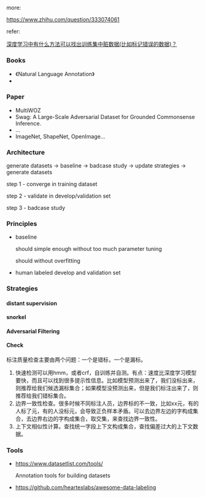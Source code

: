 more:

<https://www.zhihu.com/question/333074061>



refer:

[深度学习中有什么方法可以找出训练集中脏数据(比如标记错误的数据)？](https://www.zhihu.com/question/298719271)





### Books

+ 《Natural Language Annotation》
+ 





### Paper





+ MultiWOZ
+ Swag: A Large-Scale Adversarial Dataset for Grounded Commonsense Inference.
+ ...
+ ImageNet, ShapeNet, OpenImage...



### Architecture

generate datasets -> baseline -> badcase study -> update strategies -> generate datasets



step 1 - converge in training dataset

step 2 - validate in develop/validation set

step 3 - badcase study



### Principles

+ baseline 

  should simple enough without too much parameter tuning

  should without overfitting
  
+ human labeled develop and validation set





### Strategies 



#### distant supervision



#### snorkel



#### Adversarial Filtering



#### Check

标注质量检查主要由两个问题：一个是错标，一个是漏标。

1. 快速检测可以用hmm，或者crf，自训练并自测。有点：速度比深度学习模型要快，而且可以找到很多提示性信息。比如模型预测出来了，我们没标出来，则推荐给我们候选漏标集合；如果模型没预测出来，但是我们标注出来了，则推荐给我们错标集合。
2. 边界一致性检查。很多时候不同标注人员，边界标的不一致，比如xx元，有的人标了元，有的人没标元，会导致正负样本矛盾。可以去边界左边的字构成集合，去边界右边的字构成集合，取交集，来查找边界一致性。
3. 上下文相似性计算。查找统一字段上下文构成集合，查找偏差过大的上下文数据。





### Tools

- <https://www.datasetlist.com/tools/>

  Annotation tools for building datasets
  
- <https://github.com/heartexlabs/awesome-data-labeling>





